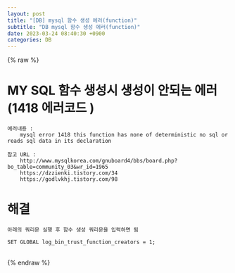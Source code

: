 ```yaml
---  
layout: post  
title: "[DB] mysql 함수 생성 에러(function)"  
subtitle: "DB mysql 함수 생성 에러(function)"  
date: 2023-03-24 08:40:30 +0900  
categories: DB  
---  
```

{% raw %}  
# MY SQL 함수 생성시 생성이 안되는 에러 (1418 에러코드 )  
  
	에러내용 :   
		mysql error 1418 this function has none of deterministic no sql or reads sql data in its declaration  
	  
	참고 URL :   
		http://www.mysqlkorea.com/gnuboard4/bbs/board.php?bo_table=community_03&wr_id=1965  
		https://dzzienki.tistory.com/34  
		https://godlvkhj.tistory.com/98  
  
  
# 해결   
	아래의 쿼리문 실행 후 함수 생성 쿼리문을 입력하면 됨  
  
	SET GLOBAL log_bin_trust_function_creators = 1;  
  
  
  
                                                                                                                                                                                                                                                                                                                                                                                                                                         
{% endraw %}